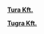 <html>
<body>

<br>
 </h1>
<p><a href="https://kenanavar.github.io/Tura-Kft./"> <strong>Tura Kft. </strong> </a></p>
<p><a href="https://kenanavar.github.io/Tugra-Kft./"> <strong>Tugra Kft. </strong> </a></p>



</body>
</html>
